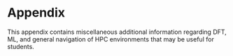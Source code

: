 # Appendix

This appendix contains miscellaneous additional information regarding DFT, ML, and general navigation of HPC environments that may be useful for students.